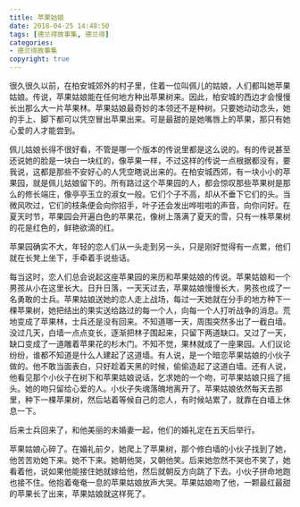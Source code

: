 ```yaml
---
title: 苹果姑娘
date: 2018-04-25 14:48:50
tags: [德兰得故事集, 德兰得]
categories: 
- 德兰得故事集
copyright: true
---
```


很久很久以前，在柏安城郊外的村子里，住着一位叫佩儿的姑娘，人们都叫她苹果姑娘。传说，苹果姑娘能在任何地方种出苹果树来。因此，柏安城的西边才会慢慢长出那么大一片苹果林。苹果姑娘最奇妙的本领还不是种树。只要她动动念头，她的手上、脚下都可以凭空冒出苹果出来。可是最甜的是她嘴唇上的苹果，那只有她心爱的人才能尝到。

佩儿姑娘长得不很好看，不管是哪一个版本的传说里都是这么说的。有的传说甚至还说她的脸是一块白一块红的，像苹果一样，不过这样的传说一点根据都没有，要我说，这都是那些不安好心的人凭空瞎说出来的。在柏安城西郊，有一块小小的苹果园，就是佩儿姑娘留下的。所有路过这个苹果园的人，都会惊叹那些苹果树是那么的修长端庄，像亭亭玉立的淑女一般。它们个子不高，却从不垂下它们的头。当微风吹过，它们的枝条便会向你招手，叶子还会发出哗啦啦的声音，向你问好。在夏天时节，苹果园会开遍白色的苹果花，像树上落满了夏天的雪，只有一株苹果树的花是红色的，鲜艳欲滴的红。

苹果园确实不大，年轻的恋人们从一头走到另一头，只是刚好觉得有一点累，他们就在长凳上坐下，手牵着手说些话。

每当这时，恋人们总会说起这座苹果园的来历和苹果姑娘的传说。苹果姑娘和一个男孩从小在这里长大。日升日落，一天天过去，苹果姑娘慢慢长大，男孩也成了一名勇敢的士兵。苹果姑娘送她的恋人走上战场，每过一天她就在分手的地方种下一棵苹果树，她把结出的果实送给路过的每一个人，向每一个人打听战争的消息。荒地变成了苹果林，士兵还是没有回来。不知道哪一天，周围突然多出了一截白墙。没过几天，白墙一点点变长，逐渐把林子围起来，只留下两道缺口。又过了一天，缺口变成了一道雕着苹果花的杉木门。不知不觉，果林就成了一座果园。人们议论纷纷，谁都不知道是什么人建起了这道墙。有人说，是一个暗恋苹果姑娘的小伙子做的。他不敢当面表白，只好趁着天黑的时候，偷偷造起了这道白墙。还有人说，他看见那个小伙子在树下和苹果姑娘说话，乞求她的一个吻，可苹果姑娘只摇了摇头。她的吻只留给心爱的人。小伙子失魂落魄地离开了。苹果姑娘依然每天去那里，种下一棵苹果树，然后站着等候自己的恋人，有时候站累了，就靠在白墙上休息一下。

后来士兵回来了，和他美丽的未婚妻一起，他们的婚礼定在五天后举行。

苹果姑娘心碎了。在婚礼前夕，她爬上了苹果树，那个修白墙的小伙子找到了她，他苦苦劝她下来。她不下来。她朝他哭，又朝他笑。后来她忽然不哭也不笑了，她看着他，说如果他能接住她就嫁给他，然后就朝反方向跳了下去。小伙子拼命地跑也接不住。他抱着奄奄一息的苹果姑娘放声大哭。苹果姑娘吻了他，一颗最红最甜的苹果长了出来，苹果姑娘就这样死了。